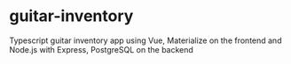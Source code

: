 # guitar-inventory
Typescript guitar inventory app using Vue, Materialize on the frontend and Node.js with Express, PostgreSQL on the backend
